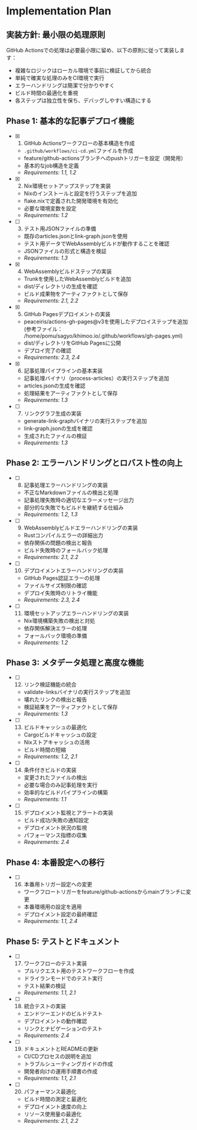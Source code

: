 # Implementation Plan

## 実装方針: 最小限の処理原則

GitHub Actionsでの処理は必要最小限に留め、以下の原則に従って実装します：
- 複雑なロジックはローカル環境で事前に検証してから統合
- 単純で確実な処理のみをCI環境で実行
- エラーハンドリングは簡潔で分かりやすく
- ビルド時間の最適化を重視
- 各ステップは独立性を保ち、デバッグしやすい構造にする

## Phase 1: 基本的な記事デプロイ機能

- [x] 1. GitHub Actionsワークフローの基本構造を作成
  - `.github/workflows/ci-cd.yml`ファイルを作成
  - feature/github-actionsブランチへのpushトリガーを設定（開発用）
  - 基本的なjob構造を定義
  - _Requirements: 1.1, 1.2_

- [x] 2. Nix環境セットアップステップを実装
  - Nixのインストールと設定を行うステップを追加
  - flake.nixで定義された開発環境を有効化
  - 必要な環境変数を設定
  - _Requirements: 1.2_

- [ ] 3. テスト用JSONファイルの準備
  - 既存のarticles.jsonとlink-graph.jsonを使用
  - テスト用データでWebAssemblyビルドが動作することを確認
  - JSONファイルの形式と構造を検証
  - _Requirements: 1.3_

- [x] 4. WebAssemblyビルドステップの実装
  - Trunkを使用したWebAssemblyビルドを追加
  - dist/ディレクトリの生成を確認
  - ビルド成果物をアーティファクトとして保存
  - _Requirements: 2.1, 2.2_

- [x] 5. GitHub Pagesデプロイメントの実装
  - peaceiris/actions-gh-pages@v3を使用したデプロイステップを追加(参考ファイル： /home/pomu/sagyo/khimoo.io/.github/workflows/gh-pages.yml)
  - dist/ディレクトリをGitHub Pagesに公開
  - デプロイ完了の確認
  - _Requirements: 2.3, 2.4_

- [x] 6. 記事処理パイプラインの基本実装
  - 記事処理バイナリ（process-articles）の実行ステップを追加
  - articles.jsonの生成を確認
  - 処理結果をアーティファクトとして保存
  - _Requirements: 1.3_

- [ ] 7. リンクグラフ生成の実装
  - generate-link-graphバイナリの実行ステップを追加
  - link-graph.jsonの生成を確認
  - 生成されたファイルの検証
  - _Requirements: 1.3_

## Phase 2: エラーハンドリングとロバスト性の向上

- [ ] 8. 記事処理エラーハンドリングの実装
  - 不正なMarkdownファイルの検出と処理
  - 記事処理失敗時の適切なエラーメッセージ出力
  - 部分的な失敗でもビルドを継続する仕組み
  - _Requirements: 1.2, 1.3_

- [ ] 9. WebAssemblyビルドエラーハンドリングの実装
  - Rustコンパイルエラーの詳細出力
  - 依存関係の問題の検出と報告
  - ビルド失敗時のフォールバック処理
  - _Requirements: 2.1, 2.2_

- [ ] 10. デプロイメントエラーハンドリングの実装
  - GitHub Pages認証エラーの処理
  - ファイルサイズ制限の確認
  - デプロイ失敗時のリトライ機能
  - _Requirements: 2.3, 2.4_

- [ ] 11. 環境セットアップエラーハンドリングの実装
  - Nix環境構築失敗の検出と対処
  - 依存関係解決エラーの処理
  - フォールバック環境の準備
  - _Requirements: 1.2_

## Phase 3: メタデータ処理と高度な機能

- [ ] 12. リンク検証機能の統合
  - validate-linksバイナリの実行ステップを追加
  - 壊れたリンクの検出と報告
  - 検証結果をアーティファクトとして保存
  - _Requirements: 1.3_

- [ ] 13. ビルドキャッシュの最適化
  - Cargoビルドキャッシュの設定
  - Nixストアキャッシュの活用
  - ビルド時間の短縮
  - _Requirements: 1.2, 2.1_

- [ ] 14. 条件付きビルドの実装
  - 変更されたファイルの検出
  - 必要な場合のみ記事処理を実行
  - 効率的なビルドパイプラインの構築
  - _Requirements: 1.1_

- [ ] 15. デプロイメント監視とアラートの実装
  - ビルド成功/失敗の通知設定
  - デプロイメント状況の監視
  - パフォーマンス指標の収集
  - _Requirements: 2.4_

## Phase 4: 本番設定への移行

- [ ] 16. 本番用トリガー設定への変更
  - ワークフロートリガーをfeature/github-actionsからmainブランチに変更
  - 本番環境用の設定を適用
  - デプロイメント設定の最終確認
  - _Requirements: 1.1, 2.4_

## Phase 5: テストとドキュメント

- [ ] 17. ワークフローのテスト実装
  - プルリクエスト用のテストワークフローを作成
  - ドライランモードでのテスト実行
  - テスト結果の検証
  - _Requirements: 1.1, 2.1_

- [ ] 18. 統合テストの実装
  - エンドツーエンドのビルドテスト
  - デプロイメントの動作確認
  - リンクとナビゲーションのテスト
  - _Requirements: 2.4_

- [ ] 19. ドキュメントとREADMEの更新
  - CI/CDプロセスの説明を追加
  - トラブルシューティングガイドの作成
  - 開発者向けの運用手順書の作成
  - _Requirements: 1.1, 2.1_

- [ ] 20. パフォーマンス最適化
  - ビルド時間の測定と最適化
  - デプロイメント速度の向上
  - リソース使用量の最適化
  - _Requirements: 2.1, 2.2_